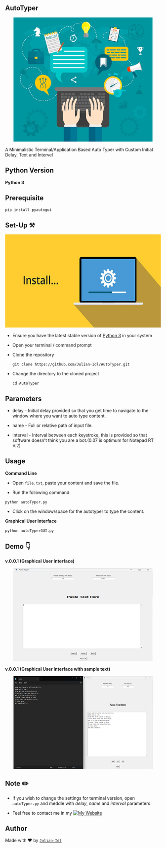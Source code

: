 ## AutoTyper

<p align = "center"><img src = "./assets/business-hands-flat_1284-13210.png" height = 400 alt = "Wallet Icon"></p>

A Minimalistic Terminal/Application Based Auto Typer with Custom Initial Delay, Text and Intervel

## Python Version

**Python 3**

## Prerequisite

```
pip install pyautogui
```

## Set-Up ⚒️

<p align = "center"><img src = "./assets/istockphoto-615991428-612x612.jpg" height = 300 alt = "SetUp Icon"></p>

- Ensure you have the latest stable version of [Python 3](https://www.python.org/downloads/) in your system

- Open your terminal / command prompt

- Clone the repository 
    ```
    git clone https://github.com/Julian-Idl/AutoTyper.git
    ```
- Change the directory to the cloned project
    
    ```
    cd AutoTyper
    ```

## Parameters

- delay - Initial delay provided so that you get time to navigate to the window where you want to auto type content.

- name - Full or relative path of input file.

- interval - Interval between each keystroke, this is provided so that software doesn't think you are a bot.(0.07 is optimum for Notepad RT V.2)

## Usage

**Command Line**

- Open `file.txt`, paste your content and save the file.

- Run the following command:
```
python autoTyper.py
```
- Click on the window/space for the autotyper to type the content.

**Graphical User Interface**
```
python autoTyperGUI.py
```

## Demo 👇

**v.0.0.1 (Graphical User Interface)**


<p align = "center"><img src = "./assets/default preview.png" height = 300 width = 450 alt = "AITranscriber Snapshot v1"></p>


**v.0.0.1 (Graphical User Interface with sample text)**

<p align = "center"><img src = "./assets/sampletextpreview.png" height = 300 width = 450 alt = "AITranscriber Snapshot v1"></p>

## Note ✏️

- If you wish to change the settings for terminal version, open `autoTyper.py` and meddle with *delay*, *name* and *interval* parameters.

- Feel free to contact me in my  [![My Website](https://img.shields.io/website?down_color=Red&down_message=Offline&style=for-the-badge&up_color=Green&up_message=Online&url=https%3A%2F%2Fjulian-idl.codes)](https://julian-idl.codes)

## Author

Made with ♥ by [`Julian-Idl`](https://julian-idl.codes) 